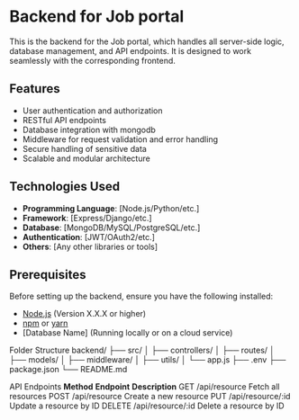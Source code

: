 # Backend for Job portal

This is the backend for the Job portal, which handles all server-side logic, database management, and API endpoints. It is designed to work seamlessly with the corresponding frontend.

## Features

- User authentication and authorization
- RESTful API endpoints
- Database integration with mongodb
- Middleware for request validation and error handling
- Secure handling of sensitive data
- Scalable and modular architecture

## Technologies Used

- **Programming Language**: [Node.js/Python/etc.]
- **Framework**: [Express/Django/etc.]
- **Database**: [MongoDB/MySQL/PostgreSQL/etc.]
- **Authentication**: [JWT/OAuth2/etc.]
- **Others**: [Any other libraries or tools]

## Prerequisites

Before setting up the backend, ensure you have the following installed:

- [Node.js](https://nodejs.org/) (Version X.X.X or higher)
- [npm](https://www.npmjs.com/) or [yarn](https://yarnpkg.com/)
- [Database Name] (Running locally or on a cloud service)

Folder Structure
backend/
├── src/
│   ├── controllers/
│   ├── routes/
│   ├── models/
│   ├── middleware/
│   ├── utils/
│   └── app.js
├── .env
├── package.json
└── README.md

API Endpoints
**Method**	                            **Endpoint**	                     **Description**
  GET	                                    /api/resource	                 Fetch all resources
POST	                                    /api/resource	                 Create a new resource
PUT	                                      /api/resource/:id	             Update a resource by ID
DELETE	                                  /api/resource/:id	             Delete a resource by ID

